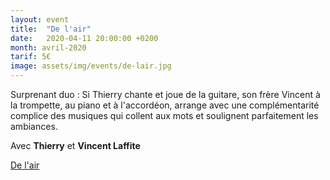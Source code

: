 ```yaml
---
layout: event
title:  "De l'air"
date:   2020-04-11 20:00:00 +0200
month: avril-2020
tarif: 5€
image: assets/img/events/de-lair.jpg
---
```


Surprenant duo : Si Thierry chante et joue de la guitare, son frère Vincent à la trompette, au piano et à l'accordéon, arrange avec une complémentarité complice des musiques qui collent aux mots et soulignent parfaitement les ambiances.

Avec **Thierry** et **Vincent Laffite**

[De l'air](https://www.facebook.com/pg/De-Lair-109144049791884/about/?ref=page_internal)